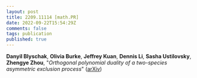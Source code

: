 ```yaml
---
layout: post
title: 2209.11114 [math.PR]
date: 2022-09-22T15:54:29Z
comments: false
tags: publication
published: true
---
```


<b>Danyil Blyschak</b>, <b>Olivia Burke</b>, <b>Jeffrey Kuan</b>, <b>Dennis Li</b>, <b>Sasha Ustilovsky</b>, <b>Zhengye Zhou</b>, "<i>Orthogonal polynomial duality of a two-species asymmetric exclusion  process</i>" ([arXiv](http://arxiv.org/abs/2209.11114v1))
